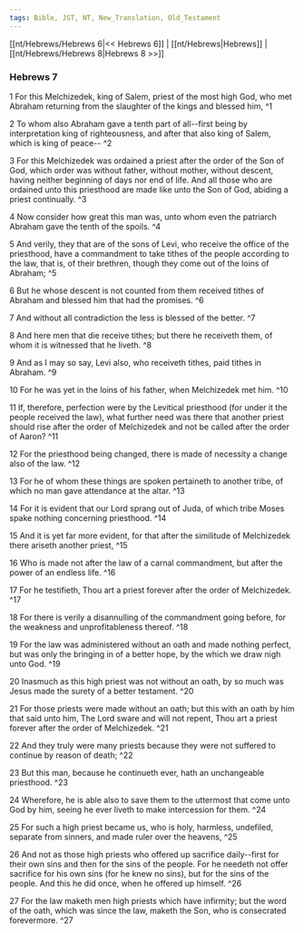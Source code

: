 ```yaml
---
tags: Bible, JST, NT, New_Translation, Old_Testament
---
```


[[nt/Hebrews/Hebrews 6|<< Hebrews 6]] | [[nt/Hebrews|Hebrews]] | [[nt/Hebrews/Hebrews 8|Hebrews 8 >>]]

### Hebrews 7

1 For this Melchizedek, king of Salem, priest of the most high God, who met Abraham returning from the slaughter of the kings and blessed him,  ^1

2 To whom also Abraham gave a tenth part of all\--first being by interpretation king of righteousness, and after that also king of Salem, which is king of peace\--  ^2

3 For this Melchizedek was ordained a priest after the order of the Son of God, which order was without father, without mother, without descent, having neither beginning of days nor end of life. And all those who are ordained unto this priesthood are made like unto the Son of God, abiding a priest continually.  ^3

4 Now consider how great this man was, unto whom even the patriarch Abraham gave the tenth of the spoils.  ^4

5 And verily, they that are of the sons of Levi, who receive the office of the priesthood, have a commandment to take tithes of the people according to the law, that is, of their brethren, though they come out of the loins of Abraham;  ^5

6 But he whose descent is not counted from them received tithes of Abraham and blessed him that had the promises.  ^6

7 And without all contradiction the less is blessed of the better.  ^7

8 And here men that die receive tithes; but there he receiveth them, of whom it is witnessed that he liveth.  ^8

9 And as I may so say, Levi also, who receiveth tithes, paid tithes in Abraham.  ^9

10 For he was yet in the loins of his father, when Melchizedek met him.  ^10

11 If, therefore, perfection were by the Levitical priesthood (for under it the people received the law), what further need was there that another priest should rise after the order of Melchizedek and not be called after the order of Aaron?  ^11

12 For the priesthood being changed, there is made of necessity a change also of the law.  ^12

13 For he of whom these things are spoken pertaineth to another tribe, of which no man gave attendance at the altar.  ^13

14 For it is evident that our Lord sprang out of Juda, of which tribe Moses spake nothing concerning priesthood.  ^14

15 And it is yet far more evident, for that after the similitude of Melchizedek there ariseth another priest,  ^15

16 Who is made not after the law of a carnal commandment, but after the power of an endless life.  ^16

17 For he testifieth, Thou art a priest forever after the order of Melchizedek.  ^17

18 For there is verily a disannulling of the commandment going before, for the weakness and unprofitableness thereof.  ^18

19 For the law was administered without an oath and made nothing perfect, but was only the bringing in of a better hope, by the which we draw nigh unto God.  ^19

20 Inasmuch as this high priest was not without an oath, by so much was Jesus made the surety of a better testament.  ^20

21 For those priests were made without an oath; but this with an oath by him that said unto him, The Lord sware and will not repent, Thou art a priest forever after the order of Melchizedek.  ^21

22 And they truly were many priests because they were not suffered to continue by reason of death;  ^22

23 But this man, because he continueth ever, hath an unchangeable priesthood.  ^23

24 Wherefore, he is able also to save them to the uttermost that come unto God by him, seeing he ever liveth to make intercession for them.  ^24

25 For such a high priest became us, who is holy, harmless, undefiled, separate from sinners, and made ruler over the heavens,  ^25

26 And not as those high priests who offered up sacrifice daily\--first for their own sins and then for the sins of the people. For he needeth not offer sacrifice for his own sins (for he knew no sins), but for the sins of the people. And this he did once, when he offered up himself.  ^26

27 For the law maketh men high priests which have infirmity; but the word of the oath, which was since the law, maketh the Son, who is consecrated forevermore.  ^27

 
